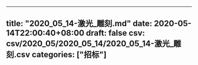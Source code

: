 
---
title: "2020_05_14-激光_雕刻.md"
date: 2020-05-14T22:00:40+08:00
draft: false
csv: csv/2020_05/2020_05_14/2020_05_14-激光_雕刻.csv
categories: ["招标"]
---
